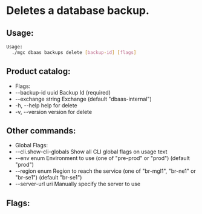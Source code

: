 # Deletes a database backup.

## Usage:
```bash
Usage:
  ./mgc dbaas backups delete [backup-id] [flags]
```

## Product catalog:
- Flags:
- --backup-id uuid    Backup Id (required)
- --exchange string   Exchange (default "dbaas-internal")
- -h, --help              help for delete
- -v, --version           version for delete

## Other commands:
- Global Flags:
- --cli.show-cli-globals   Show all CLI global flags on usage text
- --env enum               Environment to use (one of "pre-prod" or "prod") (default "prod")
- --region enum            Region to reach the service (one of "br-mgl1", "br-ne1" or "br-se1") (default "br-se1")
- --server-url uri         Manually specify the server to use

## Flags:
```bash

```

